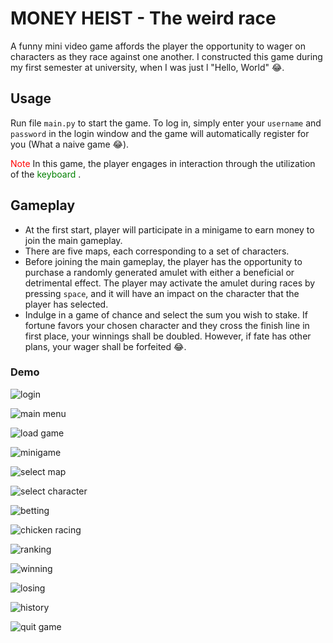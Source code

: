 # MONEY HEIST - The weird race

A funny mini video game affords the player the opportunity to wager on characters as they race against one another. I constructed this game during my first semester at university, when I was just l "Hello, World" 😂.

## Usage

Run file `main.py` to start the game.
To log in, simply enter your `username` and `password` in the login window and the game will automatically register for you (What a naive game 😂).

<span style="color:red">Note</span> In this game, the player engages in interaction through the utilization of the <span style="color:green">keyboard</span> .

## Gameplay

- At the first start, player will participate in a minigame to earn money to join the main gameplay.
- There are five maps, each corresponding to a set of characters.
- Before joining the main gameplay, the player has the opportunity to purchase a randomly generated amulet with either a beneficial or detrimental effect. The player may activate the amulet during races by pressing `space`, and it will have an impact on the character that the player has selected.
- Indulge in a game of chance and select the sum you wish to stake. If fortune favors your chosen character and they cross the finish line in first place, your winnings shall be doubled. However, if fate has other plans, your wager shall be forfeited 😂.

### Demo

![login](screenshots/Screenshot%202023-02-01%20093306.png)

![main menu](screenshots/Screenshot%202023-02-01%20100802.png)

![load game](screenshots/Screenshot%202023-02-01%20093342.png)

![minigame](screenshots/Screenshot%202023-02-01%20093431.png)

![select map](screenshots/Screenshot%202023-02-01%20093449.png)

![select character](screenshots/Screenshot%202023-02-01%20100021.png)

![betting](screenshots/Screenshot%202023-02-01%20093520.png)

![chicken racing](screenshots/Screenshot%202023-02-01%20093628.png)

![ranking](screenshots/Screenshot%202023-02-01%20100459.png)

![winning](screenshots/Screenshot%202023-02-01%20100441.png)

![losing](screenshots/Screenshot%202023-02-01%20101233.png)

![history](screenshots/Screenshot%202023-02-01%20100343.png)

![quit game](screenshots/Screenshot%202023-02-01%20093950.png)
